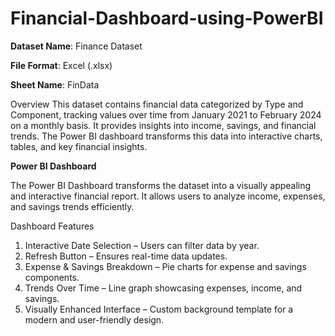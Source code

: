 # Financial-Dashboard-using-PowerBI

**Dataset Name**: Finance Dataset

**File Format**: Excel (.xlsx)

**Sheet Name**: FinData

Overview
This dataset contains financial data categorized by Type and Component, tracking values over time from January 2021 to February 2024 on a monthly basis. It provides insights into income, savings, and financial trends. The Power BI dashboard transforms this data into interactive charts, tables, and key financial insights.


**Power BI Dashboard**

The Power BI Dashboard transforms the dataset into a visually appealing and interactive financial report. It allows users to analyze income, expenses, and savings trends efficiently.

Dashboard Features
1. Interactive Date Selection – Users can filter data by year.
2. Refresh Button – Ensures real-time data updates.
3. Expense & Savings Breakdown – Pie charts for expense and savings components.
4. Trends Over Time – Line graph showcasing expenses, income, and savings.
5. Visually Enhanced Interface – Custom background template for a modern and user-friendly design.
